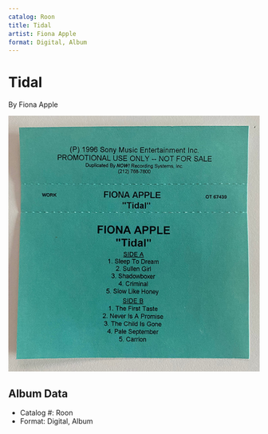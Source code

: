 ```yaml
---
catalog: Roon
title: Tidal
artist: Fiona Apple
format: Digital, Album
---
```


# Tidal

By Fiona Apple

![](../../assets/albumcovers/Fiona_Apple-Tidal.png)

## Album Data

- Catalog #: Roon
- Format: Digital, Album

